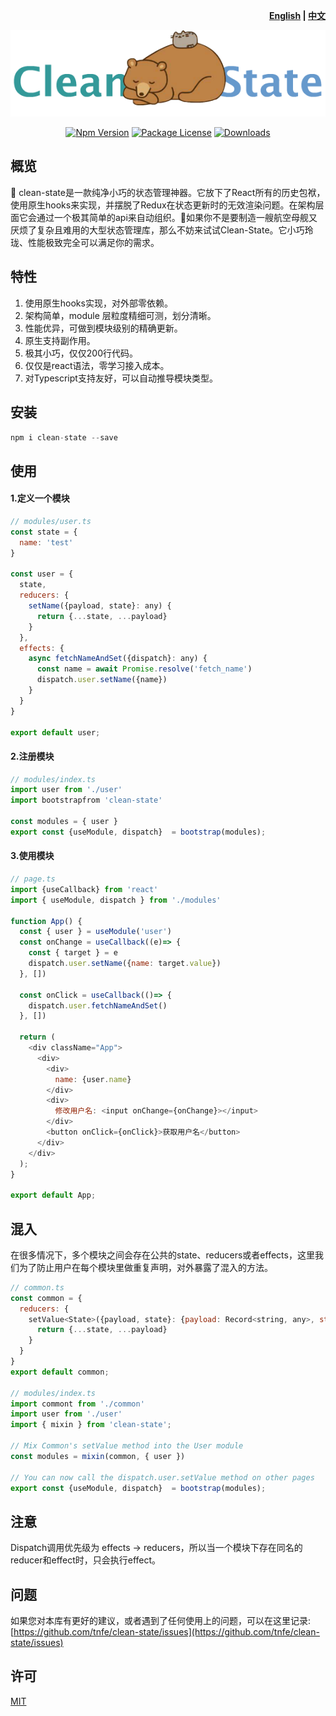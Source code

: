 <p align="right">
  <strong>
    <a href="../README.md">English</a> |
    <a href="./README-zh-cn.md">中文</a>
  </strong>
</p>

<p align="center">
  <img width="650px" src="https://github.com/freezeYe/assets/blob/master/cs.png" />
</p>

<div align="center">
<a href="https://www.npmjs.com/clean-state" target="_blank"><img src="https://img.shields.io/npm/v/clean-state" alt="Npm Version" /></a>
<a href="https://www.npmjs.com/clean-state" target="_blank"><img src="https://img.shields.io/npm/l/clean-state?style=flat-square" alt="Package License" /></a>
<a href="https://www.npmjs.com/clean-state" target="_blank"><img src="https://img.shields.io/npm/dm/clean-state" alt="Downloads" /></a>
</div>

## 概览
🐻 clean-state是一款纯净小巧的状态管理神器。它放下了React所有的历史包袱，使用原生hooks来实现，并摆脱了Redux在状态更新时的无效渲染问题。在架构层面它会通过一个极其简单的api来自动组织。🍋如果你不是要制造一艘航空母舰又厌烦了复杂且难用的大型状态管理库，那么不妨来试试Clean-State。它小巧玲珑、性能极致完全可以满足你的需求。

## 特性
1.  使用原生hooks实现，对外部零依赖。
2.  架构简单，module 层粒度精细可测，划分清晰。
3.  性能优异，可做到模块级别的精确更新。
4.  原生支持副作用。
5.  极其小巧，仅仅200行代码。
6.  仅仅是react语法，零学习接入成本。
7.  对Typescript支持友好，可以自动推导模块类型。

## 安装
```javascript
npm i clean-state --save
```

## 使用
#### 1.定义一个模块
```javascript
// modules/user.ts
const state = {
  name: 'test'
}

const user = {
  state,
  reducers: {
    setName({payload, state}: any) {
      return {...state, ...payload}
    }
  },
  effects: {
    async fetchNameAndSet({dispatch}: any) {
      const name = await Promise.resolve('fetch_name')
      dispatch.user.setName({name})
    }
  }
}

export default user;
```
#### 2.注册模块
```javascript
// modules/index.ts
import user from './user'
import bootstrapfrom 'clean-state'

const modules = { user }
export const {useModule, dispatch}  = bootstrap(modules);
```
    
#### 3.使用模块
```javascript
// page.ts
import {useCallback} from 'react'
import { useModule, dispatch } from './modules'

function App() {
  const { user } = useModule('user')
  const onChange = useCallback((e)=> {
    const { target } = e
    dispatch.user.setName({name: target.value})
  }, [])

  const onClick = useCallback(()=> {
    dispatch.user.fetchNameAndSet()
  }, [])

  return (
    <div className="App">
      <div>
        <div>
          name: {user.name}
        </div>
        <div>
          修改用户名: <input onChange={onChange}></input>
        </div>
        <button onClick={onClick}>获取用户名</button>
      </div>
    </div>
  );
}

export default App;
```

## 混入

在很多情况下，多个模块之间会存在公共的state、reducers或者effects，这里我们为了防止用户在每个模块里做重复声明，对外暴露了混入的方法。

```javascript
// common.ts
const common = {
  reducers: {
    setValue<State>({payload, state}: {payload: Record<string, any>, state: State}): State {
      return {...state, ...payload}
    }
  }
}
export default common;

// modules/index.ts
import commont from './common'
import user from './user'
import { mixin } from 'clean-state';

// Mix Common's setValue method into the User module
const modules = mixin(common, { user })

// You can now call the dispatch.user.setValue method on other pages
export const {useModule, dispatch}  = bootstrap(modules);

```

## 注意

Dispatch调用优先级为 effects -> reducers，所以当一个模块下存在同名的reducer和effect时，只会执行effect。

## 问题

如果您对本库有更好的建议，或者遇到了任何使用上的问题，可以在这里记录:
[https://github.com/tnfe/clean-state/issues](https://github.com/tnfe/clean-state/issues) 

## 许可
[MIT](./LICENSE)
